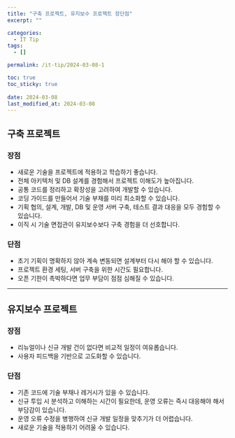 ```yaml
---
title: "구축 프로젝트, 유지보수 프로젝트 장단점"
excerpt: ""

categories:
  - IT Tip
tags:
  - []

permalink: /it-tip/2024-03-08-1

toc: true
toc_sticky: true
 
date: 2024-03-08
last_modified_at: 2024-03-08
---
```


## 구축 프로젝트

### 장점
* 새로운 기술을 프로젝트에 적용하고 학습하기 좋습니다.
* 전체 아키텍처 및 DB 설계를 경험해서 프로젝트 이해도가 높아집니다.
* 공통 코드를 정리하고 확장성을 고려하여 개발할 수 있습니다.
* 코딩 가이드를 만들어서 기술 부채를 미리 최소화할 수 있습니다.
* 기획 협의, 설계, 개발, DB 및 운영 서버 구축, 테스트 결과 대응을 모두 경험할 수 있습니다.
* 이직 시 기술 면접관이 유지보수보다 구축 경험을 더 선호합니다.

### 단점
* 초기 기획이 명확하지 않아 계속 변동되면 설계부터 다시 해야 할 수 있습니다.
* 프로젝트 환경 세팅, 서버 구축을 위한 시간도 필요합니다.
* 오픈 기한이 촉박하다면 업무 부담이 점점 심해질 수 있습니다.
 

---

## 유지보수 프로젝트

### 장점
* 리뉴얼이나 신규 개발 건이 없다면 비교적 일정이 여유롭습니다.
* 사용자 피드백을 기반으로 고도화할 수 있습니다.

### 단점
* 기존 코드에 기술 부채나 레거시가 있을 수 있습니다.
* 신규 투입 시 분석하고 이해하는 시간이 필요한데, 운영 오류는 즉시 대응해야 해서 부담감이 있습니다.
* 운영 오류 수정을 병행하여 신규 개발 일정을 맞추기가 더 어렵습니다.
* 새로운 기술을 적용하기 어려울 수 있습니다.
